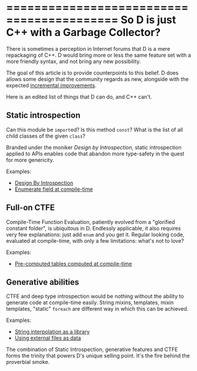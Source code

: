 ==========================================
So D is just C++ with a Garbage Collector?
==========================================

There is sometimes a perception in Internet forums that D is a mere repackaging of C++. D would bring more or less the same feature set with a more friendly syntax, and not bring any new possibility.

The goal of this article is to provide counterpoints to this belief. D does allows some design that the community regards as new, alongside with the expected [incremental improvements](#How-does-D-improve-on-C++17?).

Here is an edited list of things that D can do, and C++ can't.


## Static introspection

Can this module be `import`ed?
Is this method `const`?
What is the list of all child classes of the given `class`?

Branded under the moniker _Design by Introspection_, static introspection applied to APIs enables code that abandon more type-safety in the quest for more genericity.

Examples:
- [Design By Introspection](#Design-by-Introspection)
- [Enumerate field at compile-time](#Enumerate-fields-with-__traits(allMembers)-and-static-foreach)


## Full-on CTFE

Compile-Time Function Evaluation, patiently evolved from a "glorified constant folder", is ubiquitous in D. Endlessly applicable, it also requires very few explanations: just add `enum` and you get it.
Regular looking code, evaluated at compile-time, with only a few limitations: what's not to love?

Examples:
- [Pre-computed tables computed at compile-time](#Precomputed-tables-at-compile-time-through-CTFE)


## Generative abilities

CTFE and deep type introspection would be nothing without the ability to generate code at compile-time easily.
String mixins, templates, mixin templates, "static" `foreach` are different way in which this can be achieved.

Examples:
- [String interpolation as a library](#String-interpolation-as-a-library)
- [Using external files as data](#Embed-a-dynamic-library-in-an-executable)

The combination of Static Introspection, generative features and CTFE forms the trinity that powers D's unique selling point. It's the fire behind the proverbial smoke.

